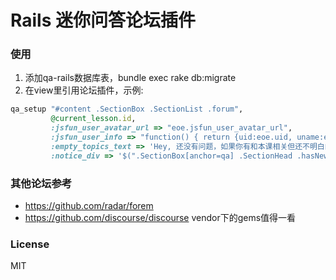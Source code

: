 Rails 迷你问答论坛插件
==================================================================

### 使用
1.   添加qa-rails数据库表，bundle exec rake db:migrate
2.   在view里引用论坛插件，示例:

```ruby
qa_setup "#content .SectionBox .SectionList .forum",
         @current_lesson.id,
         :jsfun_user_avatar_url => "eoe.jsfun_user_avatar_url",
         :jsfun_user_info => "function() { return {uid:eoe.uid, uname:eoe.uname}; }",
         :empty_topics_text => 'Hey, 还没有问题，如果你有和本课相关但还不明白的问题，请在这里提问　:)',
         :notice_div => '$(".SectionBox[anchor=qa] .SectionHead .hasNew")'
```

### 其他论坛参考
*   https://github.com/radar/forem
*   https://github.com/discourse/discourse vendor下的gems值得一看

### License
MIT
